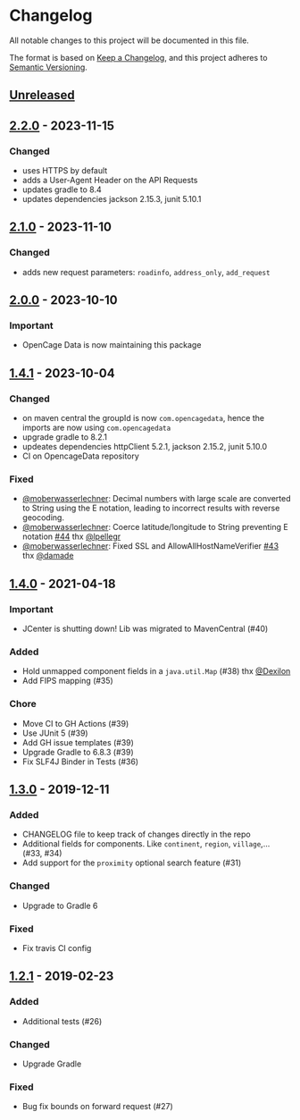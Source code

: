 # Changelog

All notable changes to this project will be documented in this file.

The format is based on [Keep a Changelog](https://keepachangelog.com/en/1.0.0/),
and this project adheres to [Semantic Versioning](https://semver.org/spec/v2.0.0.html).

## [Unreleased]

## [2.2.0] - 2023-11-15

### Changed

- uses HTTPS by default
- adds a User-Agent Header on the API Requests
- updates gradle to 8.4
- updates dependencies jackson 2.15.3, junit 5.10.1

## [2.1.0] - 2023-11-10

### Changed

- adds new request parameters: `roadinfo`, `address_only`, `add_request`

## [2.0.0] - 2023-10-10

### Important

- OpenCage Data is now maintaining this package

## [1.4.1] - 2023-10-04

### Changed

- on maven central the groupId is now `com.opencagedata`, hence the imports are now using `com.opencagedata`
- upgrade gradle to 8.2.1
- updeates dependencies httpClient 5.2.1, jackson 2.15.2, junit 5.10.0
- CI on OpencageData repository

### Fixed

- [@moberwasserlechner](https://github.com/moberwasserlechner): Decimal numbers with large scale are converted to String using the E notation, leading to incorrect results with reverse geocoding.
- [@moberwasserlechner](https://github.com/moberwasserlechner): Coerce latitude/longitude to String preventing E notation [#44](https://github.com/moberwasserlechner/jopencage/issues/44) thx [@lpellegr](https://github.com/lpellegr)
- [@moberwasserlechner](https://github.com/moberwasserlechner): Fixed SSL and AllowAllHostNameVerifier [#43](https://github.com/moberwasserlechner/jopencage/pull/43) thx [@damade](https://github.com/damade)

## [1.4.0] - 2021-04-18

### Important

- JCenter is shutting down! Lib was migrated to MavenCentral (#40)

### Added

- Hold unmapped component fields in a `java.util.Map` (#38) thx [@Dexilon](https://github.com/Dexilon)
- Add FIPS mapping (#35)

### Chore

- Move CI to GH Actions (#39)
- Use JUnit 5 (#39)
- Add GH issue templates (#39)
- Upgrade Gradle to 6.8.3 (#39)
- Fix SLF4J Binder in Tests (#36)

## [1.3.0] - 2019-12-11

### Added

- CHANGELOG file to keep track of changes directly in the repo
- Additional fields for components. Like `continent`, `region`, `village`,... (#33, #34)
- Add support for the `proximity` optional search feature (#31)

### Changed

- Upgrade to Gradle 6

### Fixed

- Fix travis CI config

## [1.2.1] - 2019-02-23

### Added

- Additional tests (#26)

### Changed

- Upgrade Gradle

### Fixed

- Bug fix bounds on forward request (#27)

[Unreleased]: https://github.com/OpenCageData/jopencage/compare/2.2.0...master
[2.2.0]: https://github.com/OpenCageData/jopencage/compare/2.1.0...2.2.0
[2.1.0]: https://github.com/OpenCageData/jopencage/compare/2.0.0...2.1.0
[2.0.0]: https://github.com/OpenCageData/jopencage/compare/v1.4.1...2.0.0
[1.4.1]: https://github.com/OpenCageData/jopencage/compare/1.4.0...v1.4.1
[1.4.0]: https://github.com/OpenCageData/jopencage/compare/1.3.0...1.4.0
[1.3.0]: https://github.com/OpenCageData/jopencage/compare/1.2.1...1.3.0
[1.2.1]: https://github.com/OpenCageData/jopencage/releases/tag/1.2.1

